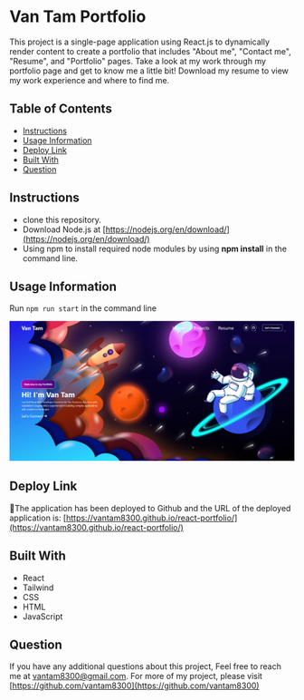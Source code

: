 # Van Tam Portfolio

This project is a single-page application using React.js to dynamically render content to create a portfolio that includes "About me", "Contact me", "Resume", and "Portfolio" pages. Take a look at my work through my portfolio page and get to know me a little bit! Download my resume to view my work experience and where to find me.

## Table of Contents
- [Instructions](#instructions)
- [Usage Information](#usage-information)
- [Deploy Link](#deploy-link)
- [Built With](#built-with)
- [Question](#question)

## Instructions
- clone this repository.
- Download Node.js at [https://nodejs.org/en/download/](https://nodejs.org/en/download/)
- Using npm to install required node modules by using **npm install** in the command line.

## Usage Information
Run `npm run start` in the command line 

![Home Page](./src/assets/images/homepage.PNG)
## Deploy Link
🚀The application has been deployed to Github and the URL of the deployed application is:
[https://vantam8300.github.io/react-portfolio/](https://vantam8300.github.io/react-portfolio/)

## Built With
- React
- Tailwind
- CSS
- HTML
- JavaScript

## Question
If you have any additional questions about this project, Feel free to reach me at [vantam8300@gmail.com](vantam8300@gmail.com).
For more of my project, please visit [https://github.com/vantam8300](https://github.com/vantam8300)